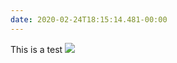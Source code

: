 ```yaml
---
date: 2020-02-24T18:15:14.481-00:00
---
```

This is a test ![](https://alienlebarge.micro.blog/uploads/2020/c3df5230a9.jpg)

